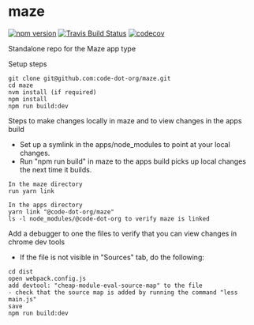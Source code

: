 # maze

[![npm version](https://img.shields.io/npm/v/@code-dot-org/maze.svg)](https://www.npmjs.com/package/@code-dot-org/maze)
[![Travis Build Status](https://img.shields.io/travis/code-dot-org/maze.svg)](https://travis-ci.org/code-dot-org/maze/)
[![codecov](https://codecov.io/gh/code-dot-org/maze/branch/master/graph/badge.svg)](https://codecov.io/gh/code-dot-org/maze)

Standalone repo for the Maze app type

Setup steps
```
git clone git@github.com:code-dot-org/maze.git
cd maze
nvm install (if required)
npm install
npm run build:dev
```

Steps to make changes locally in maze and to view changes in the apps build
- Set up a symlink in the apps/node_modules to point at your local changes.  
- Run "npm run build" in maze to the apps build picks up local changes the next time it builds.
```
In the maze directory
run yarn link

In the apps directory
yarn link "@code-dot-org/maze" 
ls -l node_modules/@code-dot-org to verify maze is linked
```

Add a debugger to one the files to verify that you can view changes in chrome dev tools
- If the file is not visible in "Sources" tab, do the following:
```
cd dist
open webpack.config.js
add devtool: "cheap-module-eval-source-map" to the file
- check that the source map is added by running the command "less main.js"
save
npm run build:dev
```
